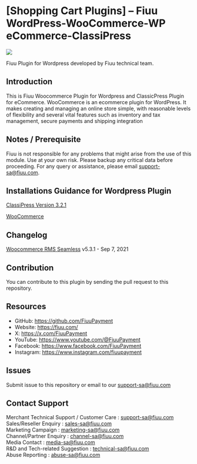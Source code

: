 [Shopping Cart Plugins] – Fiuu WordPress-WooCommerce-WP eCommerce-ClassiPress
=====================

<img src="https://user-images.githubusercontent.com/38641542/74420753-eacb5600-4e86-11ea-9389-5427e4c6840d.jpg">

Fiuu Plugin for Wordpress developed by Fiuu technical team.

Introduction
-----

This is Fiuu Woocommerce Plugin for Wordpress and ClassicPress Plugin for eCommerce. WooCommerce is an ecommerce plugin for WordPress. It makes creating and managing an online store simple, with reasonable levels of flexibility and several vital features such as inventory and tax management, secure payments and shipping integration

Notes / Prerequisite
-----

Fiuu is not responsible for any problems that might arise from the use of this module. 
Use at your own risk. Please backup any critical data before proceeding. For any query or 
assistance, please email support-sa@fiuu.com.


Installations Guidance for Wordpress Plugin 
-----------------------------
[ClassiPress Version	3.2.1](https://github.com/RazerMS/WordPress_WooCommerce_WP-eCommerce_ClassiPress/wiki/Installation-for-Classipress-Plugins)

[WooCommerce](https://github.com/RazerMS/WordPress_WooCommerce_WP-eCommerce_ClassiPress/wiki/Installation-for-WooCommerce-Plugins)


Changelog
------------

[Woocommerce RMS Seamless](https://github.com/RazerMS/Shopping-Cart-Plugins-RazerMS_WooCommerce/tree/master/WooCommerce/woocommerce_rms_seamless) v5.3.1 - Sep 7, 2021


Contribution
------------

You can contribute to this plugin by sending the pull request to this repository.


## Resources

- GitHub:     https://github.com/FiuuPayment
- Website:    https://fiuu.com/
- X:          https://x.com/FiuuPayment
- YouTube:    https://www.youtube.com/@FiuuPayment
- Facebook:   https://www.facebook.com/FiuuPayment
- Instagram:  https://www.instagram.com/fiuupayment


Issues
------------

Submit issue to this repository or email to our support-sa@fiuu.com


Contact Support
-------

Merchant Technical Support / Customer Care : support-sa@fiuu.com <br>
Sales/Reseller Enquiry : sales-sa@fiuu.com <br>
Marketing Campaign : marketing-sa@fiuu.com <br>
Channel/Partner Enquiry : channel-sa@fiuu.com <br>
Media Contact : media-sa@fiuu.com <br>
R&D and Tech-related Suggestion : technical-sa@fiuu.com <br>
Abuse Reporting : abuse-sa@fiuu.com

